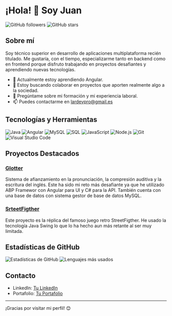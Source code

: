 # ¡Hola! 👋 Soy Juan

![GitHub followers](https://img.shields.io/github/followers/lardevpro?style=social)
![GitHub stars](https://img.shields.io/github/stars/lardevpro?style=social)

## Sobre mí

Soy técnico superior en desarrollo de aplicaciones multiplataforma recién titulado. Me gustaría, con el tiempo, especializarme tanto en backend como en frontend porque disfruto trabajando en proyectos desafiantes y aprendiendo nuevas tecnologías.

- 🌱 Actualmente estoy aprendiendo Angular.
- 👯 Estoy buscando colaborar en proyectos que aporten realmente algo a la sociedad.
- 💬 Pregúntame sobre mi formación y mi experiencia laboral.
- 📫 Puedes contactarme en lardevpro@gmail.es 

## Tecnologías y Herramientas

![Java](https://img.shields.io/badge/-Java-007396?style=flat-square&logo=java&logoColor=white)
![Angular](https://img.shields.io/badge/-Angular-DD0031?style=flat-square&logo=angular&logoColor=white)
![MySQL](https://img.shields.io/badge/-MySQL-4479A1?style=flat-square&logo=mysql&logoColor=white)
![SQL](https://img.shields.io/badge/-SQL-336791?style=flat-square&logo=postgresql&logoColor=white)
![JavaScript](https://img.shields.io/badge/-JavaScript-F7DF1E?style=flat-square&logo=javascript&logoColor=black)
![Node.js](https://img.shields.io/badge/-Node.js-339933?style=flat-square&logo=node.js&logoColor=white)
![Git](https://img.shields.io/badge/-Git-F05032?style=flat-square&logo=git&logoColor=white)
![Visual Studio Code](https://img.shields.io/badge/-VSCode-007ACC?style=flat-square&logo=visual-studio-code&logoColor=white)


## Proyectos Destacados

### [Glotter]([https://github.com/tu-usuario/proyecto-1](https://github.com/lardevpro/Jlara.SystemLangGlotter))
Sistema de afianzamiento en la pronunciación, la compresión auditiva y la escritura del inglés. Este ha sido mi reto más desafiante ya que he utilizado ABP Framewor con Angular para UI y C# para la API.
También cuenta con una base de datos con sistema gestor de base de datos MySQL.

### [SrteetFigther]([https://github.com/tu-usuario/proyecto-2](https://github.com/lardevpro/Street-Figther))
Este proyecto es la réplica del famoso juego retro StreetFigther. He usado la tecnología Java Swing lo que lo ha hecho aun más retante al ser muy limitada.



## Estadísticas de GitHub

![Estadísticas de GitHub](https://github-readme-stats.vercel.app/api?username=lardevpro&show_icons=true&theme=dark)
![Lenguajes más usados](https://github-readme-stats.vercel.app/api/top-langs/?username=lardevpro&layout=compact&theme=dark)

## Contacto

- LinkedIn: [Tu LinkedIn](https://www.linkedin.com/in/lardevpro/)
- Portafolio: [Tu Portafolio](https://lardevpro.github.io/)

---

¡Gracias por visitar mi perfil! 😊
